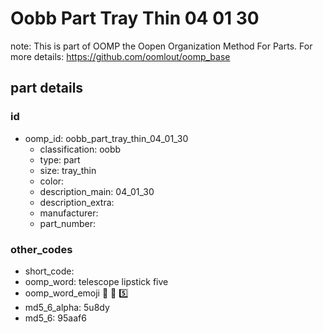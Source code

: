 # Oobb Part Tray Thin 04 01 30  

note: This is part of OOMP the Oopen Organization Method For Parts. For more details: https://github.com/oomlout/oomp_base

##  part details





### id
* oomp_id: oobb_part_tray_thin_04_01_30
  * classification: oobb
  * type: part
  * size: tray_thin
  * color: 
  * description_main: 04_01_30
  * description_extra: 
  * manufacturer: 
  * part_number: 

### other_codes
* short_code: 
* oomp_word: telescope lipstick five
* oomp_word_emoji :telescope: :lipstick: :five:
* md5_6_alpha: 5u8dy
* md5_6: 95aaf6